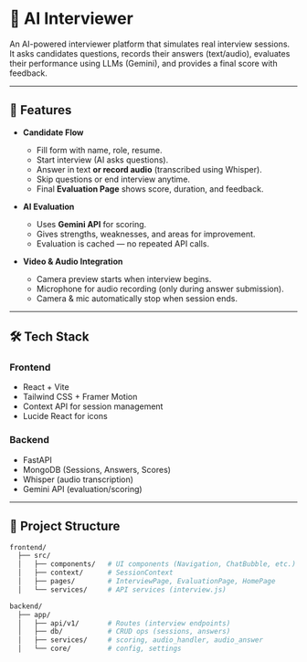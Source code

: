 # 🎤 AI Interviewer  

An AI-powered interviewer platform that simulates real interview sessions.  
It asks candidates questions, records their answers (text/audio), evaluates their performance using LLMs (Gemini), and provides a final score with feedback.  

---

## 🚀 Features  

- **Candidate Flow**  
  - Fill form with name, role, resume.  
  - Start interview (AI asks questions).  
  - Answer in text **or record audio** (transcribed using Whisper).  
  - Skip questions or end interview anytime.  
  - Final **Evaluation Page** shows score, duration, and feedback.  

- **AI Evaluation**  
  - Uses **Gemini API** for scoring.  
  - Gives strengths, weaknesses, and areas for improvement.  
  - Evaluation is cached — no repeated API calls.  

- **Video & Audio Integration**  
  - Camera preview starts when interview begins.  
  - Microphone for audio recording (only during answer submission).  
  - Camera & mic automatically stop when session ends.  

---

## 🛠️ Tech Stack  

### Frontend  
- React + Vite  
- Tailwind CSS + Framer Motion  
- Context API for session management  
- Lucide React for icons  

### Backend  
- FastAPI  
- MongoDB (Sessions, Answers, Scores)  
- Whisper (audio transcription)  
- Gemini API (evaluation/scoring)  

---

## 📂 Project Structure  

```bash
frontend/
  ├── src/
  │   ├── components/   # UI components (Navigation, ChatBubble, etc.)
  │   ├── context/      # SessionContext
  │   ├── pages/        # InterviewPage, EvaluationPage, HomePage
  │   └── services/     # API services (interview.js)

backend/
  ├── app/
  │   ├── api/v1/       # Routes (interview endpoints)
  │   ├── db/           # CRUD ops (sessions, answers)
  │   ├── services/     # scoring, audio_handler, audio_answer
  │   └── core/         # config, settings
